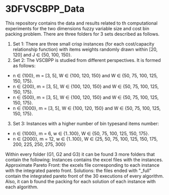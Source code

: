 # 3DFVSCBPP_Data

This repository contains the data and results related to th computational experiments for the two dimensions fuzzy variable size and cost bin packing problem. There are three folders for 3 sets described as follows.

1. Set 1: There are three small crisp instances (for each cost/capacity relationship function) with items weights randomly drawn within [20, 120] and J ∈ {50, 100, 150}.
2. Set 2: The VSCBPP is studied from different perspectives. It is formed as follows:
* n ∈ {100}, m = [3, 5], W ∈ {100, 120, 150} and W ∈ {50, 75, 100, 125, 150, 175}.
* n ∈ {200}, m = [3, 5], W ∈ {100, 120, 150} and W ∈ {50, 75, 100, 125, 150, 175}.
* n ∈ {500}, m = [3, 5], W ∈ {100, 120, 150} and W ∈ {50, 75, 100, 125, 150, 175}.
* n ∈ {1000}, m = [3, 5], W ∈ {100, 120, 150} and W ∈ {50, 75, 100, 125, 150, 175}.
3. Set 3: Instances with a higher number of bin typesand items number:
* n ∈ {1000}, m = 6, w ∈ {1..100}, W ∈ {50, 75, 100, 125, 150, 175}.
* n ∈ {2000}, m = 12, w ∈ {1..100},
W ∈ {25, 50, 75, 100, 125, 150, 175, 200, 225, 250, 275, 300}

Within every folder (G1, G2 and G3) it can be found 3 more folders that contain the following:
Instances contains the excel files with the instances.
Approximate Pareto Front: the excels file corresponding to each instance with the integrated pareto front.
Solutions: the files ended with "_full" contain the integrated pareto front of the 30 executions of every algorithm. Also, it can b found the packing for each solution of each instance with each algorithm.